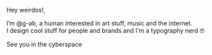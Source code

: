 Hey weirdos!,

I’m @g-ab, a human interested in art stuff, music and the internet.
<br>I design cool stuff for people and brands and I'm a typography nerd 🤓

See you in the cyberspace

<!---
g-ab/g-ab is a ✨ special ✨ repository because its `README.md` (this file) appears on your GitHub profile.
You can click the Preview link to take a look at your changes.
--->
